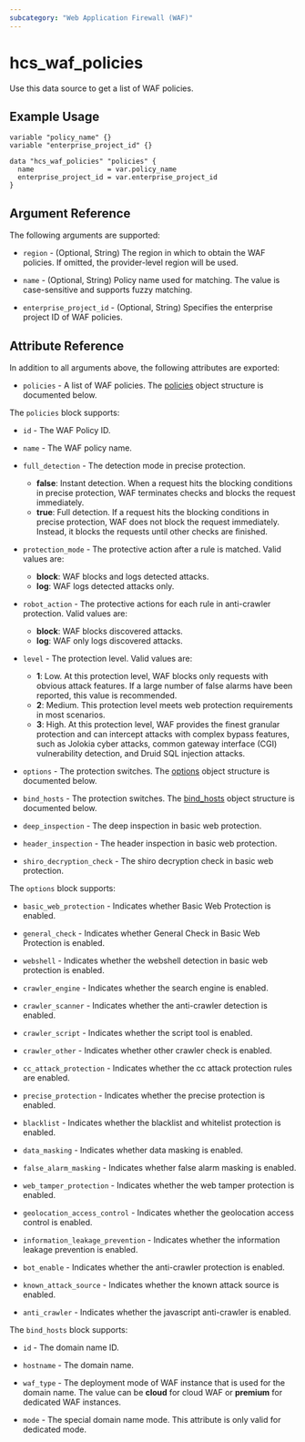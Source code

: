 ```yaml
---
subcategory: "Web Application Firewall (WAF)"
---
```


# hcs_waf_policies

Use this data source to get a list of WAF policies.

## Example Usage

```hcl
variable "policy_name" {}
variable "enterprise_project_id" {}

data "hcs_waf_policies" "policies" {
  name                  = var.policy_name
  enterprise_project_id = var.enterprise_project_id
}
```

## Argument Reference

The following arguments are supported:

* `region` - (Optional, String) The region in which to obtain the WAF policies. If omitted, the provider-level region
  will be used.

* `name` - (Optional, String) Policy name used for matching. The value is case-sensitive and supports fuzzy matching.

* `enterprise_project_id` - (Optional, String) Specifies the enterprise project ID of WAF policies.

## Attribute Reference

In addition to all arguments above, the following attributes are exported:

* `policies` - A list of WAF policies. The [policies](#waf_policies) object structure is documented below.

<a name="waf_policies"></a>
The `policies` block supports:

* `id` - The WAF Policy ID.

* `name` - The WAF policy name.

* `full_detection` - The detection mode in precise protection.
  + **false**: Instant detection. When a request hits the blocking conditions in precise protection, WAF terminates
    checks and blocks the request immediately.
  + **true**: Full detection. If a request hits the blocking conditions in precise protection, WAF does not block the
    request immediately. Instead, it blocks the requests until other checks are finished.

* `protection_mode` - The protective action after a rule is matched. Valid values are:
  + **block**: WAF blocks and logs detected attacks.
  + **log**: WAF logs detected attacks only.

* `robot_action` - The protective actions for each rule in anti-crawler protection. Valid values are:
  + **block**: WAF blocks discovered attacks.
  + **log**: WAF only logs discovered attacks.

* `level` - The protection level. Valid values are:
  + **1**: Low. At this protection level, WAF blocks only requests with obvious attack features. If a large number of
    false alarms have been reported, this value is recommended.
  + **2**: Medium. This protection level meets web protection requirements in most scenarios.
  + **3**: High. At this protection level, WAF provides the finest granular protection and can intercept attacks with
    complex bypass features, such as Jolokia cyber attacks, common gateway interface (CGI) vulnerability detection,
    and Druid SQL injection attacks.

* `options` - The protection switches. The [options](#waf_options) object structure is documented below.

* `bind_hosts` - The protection switches. The [bind_hosts](#waf_bind_hosts) object structure is documented below.

* `deep_inspection` - The deep inspection in basic web protection.

* `header_inspection` - The header inspection in basic web protection.

* `shiro_decryption_check` - The shiro decryption check in basic web protection.

<a name="waf_options"></a>
The `options` block supports:

* `basic_web_protection` - Indicates whether Basic Web Protection is enabled.

* `general_check` - Indicates whether General Check in Basic Web Protection is enabled.

* `webshell` - Indicates whether the webshell detection in basic web protection is enabled.

* `crawler_engine` - Indicates whether the search engine is enabled.

* `crawler_scanner` - Indicates whether the anti-crawler detection is enabled.

* `crawler_script` - Indicates whether the script tool is enabled.

* `crawler_other` - Indicates whether other crawler check is enabled.

* `cc_attack_protection` - Indicates whether the cc attack protection rules are enabled.

* `precise_protection` - Indicates whether the precise protection is enabled.

* `blacklist` - Indicates whether the blacklist and whitelist protection is enabled.

* `data_masking` - Indicates whether data masking is enabled.

* `false_alarm_masking` - Indicates whether false alarm masking is enabled.

* `web_tamper_protection` - Indicates whether the web tamper protection is enabled.

* `geolocation_access_control` - Indicates whether the geolocation access control is enabled.

* `information_leakage_prevention` - Indicates whether the information leakage prevention is enabled.

* `bot_enable` - Indicates whether the anti-crawler protection is enabled.

* `known_attack_source` - Indicates whether the known attack source is enabled.

* `anti_crawler` - Indicates whether the javascript anti-crawler is enabled.

<a name="waf_bind_hosts"></a>
The `bind_hosts` block supports:

* `id` - The domain name ID.

* `hostname` - The domain name.

* `waf_type` - The deployment mode of WAF instance that is used for the domain name. The value can be **cloud** for
  cloud WAF or **premium** for dedicated WAF instances.

* `mode` - The special domain name mode. This attribute is only valid for dedicated mode.
